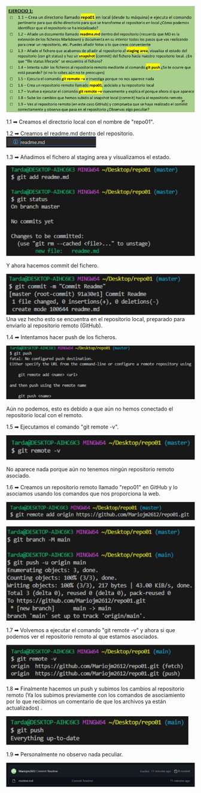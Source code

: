 ![Enunciado](images/Enunciado.jpg)

1.1 ➡ Creamos el directorio local con el nombre de "repo01".

1.2 ➡ Creamos el readme.md dentro del repositorio.  
![readme](images/1.2.jpg) 

1.3 ➡ Añadimos el fichero al staging area y visualizamos el estado.

![1.3](images/1.3.jpg)
  
Y ahora hacemos commit del fichero.
  
![1.3.2](images/1.3.2.jpg)  
Una vez hecho esto se encuentra en el repositorio local, preparado para enviarlo al repositorio remoto (GitHub).

1.4 ➡ Intentamos hacer push de los ficheros.

![1.4](images/1.4.jpg)  

Aún no podemos, esto es debido a que aún no hemos conectado el repositorio local con el remoto.

1.5 ➡ Ejecutamos el comando "git remote -v".  

![1.5](images/1.5.jpg)  

No aparece nada porque aún no tenemos ningún repositorio remoto asociado.

1.6 ➡ Creamos un repositorio remoto llamado "repo01" en GitHub y lo asociamos usando los comandos que nos proporciona la web.

![1.6](images/1.6.jpg)  

![1.6.2](images/1.6.2.jpg)   

1.7 ➡ Volvemos a ejecutar el comando "git remote -v" y ahora si que podemos ver el repositorio remoto al que estamos asociados.

![1.7](images/1.7.jpg) 

1.8 ➡ Finalmente hacemos un push y subimos los cambios al repositorio remoto (Ya los subimos previamente con los comandos de asociamiento por lo que recibimos un comentario de que los archivos ya están actualizados) . 

![1.8](images/1.8.jpg)  

1.9 ➡ Personalmente no observo nada peculiar.

![1.9](images/1.9.jpg)  


